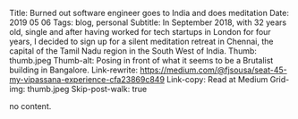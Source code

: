Title: Burned out software engineer goes to India and does meditation
Date: 2019 05 06
Tags: blog, personal
Subtitle: In September 2018, with 32 years old, single and after having worked for tech startups in London for four years, I decided to sign up for a silent meditation retreat in Chennai, the capital of the Tamil Nadu region in the South West of India.
Thumb: thumb.jpeg
Thumb-alt: Posing in front of what it seems to be a Brutalist building in Bangalore.
Link-rewrite: https://medium.com/@fjsousa/seat-45-my-vipassana-experience-cfa23869c849
Link-copy: Read at Medium
Grid-img: thumb.jpeg
Skip-post-walk: true

no content.
